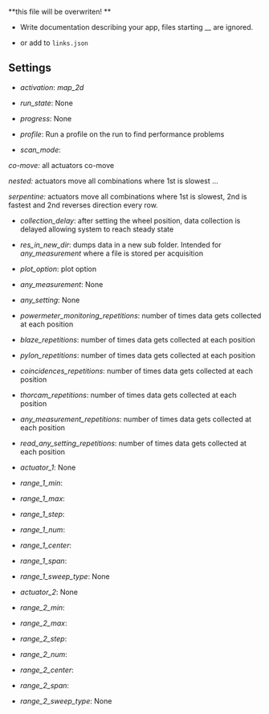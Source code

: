 **this file will be overwriten! **

 - Write documentation describing your app, files starting __ are ignored.

 - or add to `links.json`

## Settings

 - *activation*: <i>map_2d</i>

 - *run_state*: None

 - *progress*: None

 - *profile*: Run a profile on the run to find performance problems

 - *scan_mode*: 
<p><i>co-move:</i> all actuators co-move
<p><i>nested:</i> actuators move all combinations where 1st is slowest ...
<p><i>serpentine:</i> actuators move all combinations where 1st is slowest, 2nd is fastest and 2nd reverses direction every row.


 - *collection_delay*: after setting the wheel position, data collection is delayed allowing system to reach steady state

 - *res_in_new_dir*: dumps data in a new sub folder. Intended for <i>any_measurement</i> where a file is stored per acquisition

 - *plot_option*: plot option

 - *any_measurement*: None

 - *any_setting*: None

 - *powermeter_monitoring_repetitions*: number of times data gets collected at each position

 - *blaze_repetitions*: number of times data gets collected at each position

 - *pylon_repetitions*: number of times data gets collected at each position

 - *coincidences_repetitions*: number of times data gets collected at each position

 - *thorcam_repetitions*: number of times data gets collected at each position

 - *any_measurement_repetitions*: number of times data gets collected at each position

 - *read_any_setting_repetitions*: number of times data gets collected at each position

 - *actuator_1*: None

 - *range_1_min*: 

 - *range_1_max*: 

 - *range_1_step*: 

 - *range_1_num*: 

 - *range_1_center*: 

 - *range_1_span*: 

 - *range_1_sweep_type*: None

 - *actuator_2*: None

 - *range_2_min*: 

 - *range_2_max*: 

 - *range_2_step*: 

 - *range_2_num*: 

 - *range_2_center*: 

 - *range_2_span*: 

 - *range_2_sweep_type*: None

